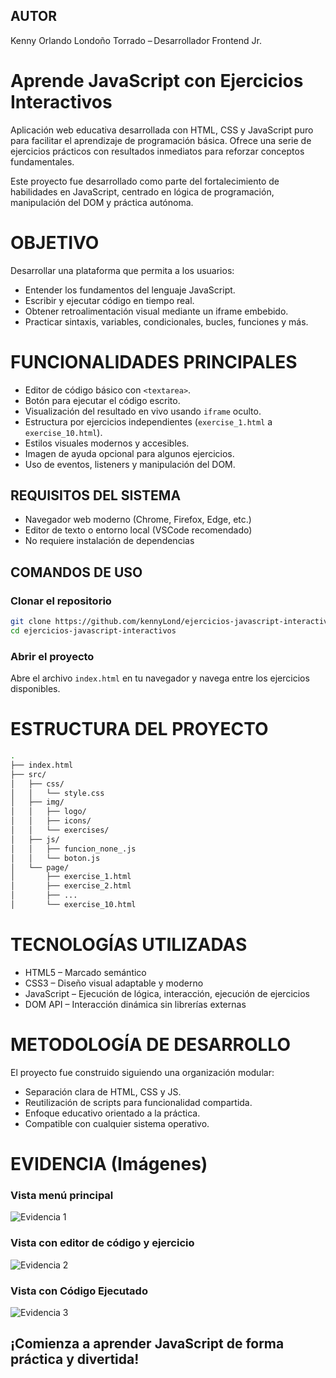 
## AUTOR
Kenny Orlando Londoño Torrado – Desarrollador Frontend Jr.  


# Aprende JavaScript con Ejercicios Interactivos

Aplicación web educativa desarrollada con HTML, CSS y JavaScript puro para facilitar el aprendizaje de programación básica. Ofrece una serie de ejercicios prácticos con resultados inmediatos para reforzar conceptos fundamentales.

Este proyecto fue desarrollado como parte del fortalecimiento de habilidades en JavaScript, centrado en lógica de programación, manipulación del DOM y práctica autónoma.

# OBJETIVO

Desarrollar una plataforma que permita a los usuarios:

- Entender los fundamentos del lenguaje JavaScript.
- Escribir y ejecutar código en tiempo real.
- Obtener retroalimentación visual mediante un iframe embebido.
- Practicar sintaxis, variables, condicionales, bucles, funciones y más.

# FUNCIONALIDADES PRINCIPALES

- Editor de código básico con `<textarea>`.
- Botón para ejecutar el código escrito.
- Visualización del resultado en vivo usando `iframe` oculto.
- Estructura por ejercicios independientes (`exercise_1.html` a `exercise_10.html`).
- Estilos visuales modernos y accesibles.
- Imagen de ayuda opcional para algunos ejercicios.
- Uso de eventos, listeners y manipulación del DOM.

## REQUISITOS DEL SISTEMA

- Navegador web moderno (Chrome, Firefox, Edge, etc.)
- Editor de texto o entorno local (VSCode recomendado)
- No requiere instalación de dependencias

## COMANDOS DE USO

### Clonar el repositorio

```bash
git clone https://github.com/kennyLond/ejercicios-javascript-interactivos
cd ejercicios-javascript-interactivos
```

### Abrir el proyecto

Abre el archivo `index.html` en tu navegador y navega entre los ejercicios disponibles.

# ESTRUCTURA DEL PROYECTO

```bash
.
├── index.html
├── src/
│   ├── css/
│   │   └── style.css
│   ├── img/
│   │   ├── logo/
│   │   ├── icons/
│   │   └── exercises/
│   ├── js/
│   │   ├── funcion_none_.js
│   │   └── boton.js
│   └── page/
│       ├── exercise_1.html
│       ├── exercise_2.html
│       ├── ...
│       └── exercise_10.html
```

# TECNOLOGÍAS UTILIZADAS

- HTML5 – Marcado semántico
- CSS3 – Diseño visual adaptable y moderno
- JavaScript – Ejecución de lógica, interacción, ejecución de ejercicios
- DOM API – Interacción dinámica sin librerías externas

# METODOLOGÍA DE DESARROLLO

El proyecto fue construido siguiendo una organización modular:

- Separación clara de HTML, CSS y JS.
- Reutilización de scripts para funcionalidad compartida.
- Enfoque educativo orientado a la práctica.
- Compatible con cualquier sistema operativo.

# EVIDENCIA (Imágenes)

### Vista menú principal

![Evidencia 1](https://drive.google.com/uc?export=view&id=1aGbvrfeMXdPGx64psqQpYm1IT6fm9mIp)


### Vista con editor de código y ejercicio

![Evidencia 2](https://drive.google.com/uc?export=view&id=1NlwruQKD2D9qgW8aOOI_NRx3Fa4InRZy)


### Vista con Código Ejecutado

![Evidencia 3](https://drive.google.com/uc?export=view&id=1J0ZQmcx9SqZem2VgJ1b7Mmdk7gMcqHL_)


## ¡Comienza a aprender JavaScript de forma práctica y divertida! 
